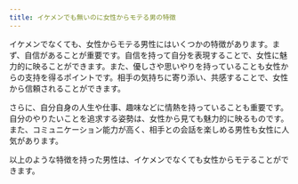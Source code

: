 ```yaml
---
title: イケメンでも無いのに女性からモテる男の特徴
---
```


イケメンでなくても、女性からモテる男性にはいくつかの特徴があります。まず、自信があることが重要です。自信を持って自分を表現することで、女性に魅力的に映ることができます。また、優しさや思いやりを持っていることも女性からの支持を得るポイントです。相手の気持ちに寄り添い、共感することで、女性から信頼されることができます。

さらに、自分自身の人生や仕事、趣味などに情熱を持っていることも重要です。自分のやりたいことを追求する姿勢は、女性から見ても魅力的に映るものです。また、コミュニケーション能力が高く、相手との会話を楽しめる男性も女性に人気があります。

以上のような特徴を持った男性は、イケメンでなくても女性からモテることができます。
